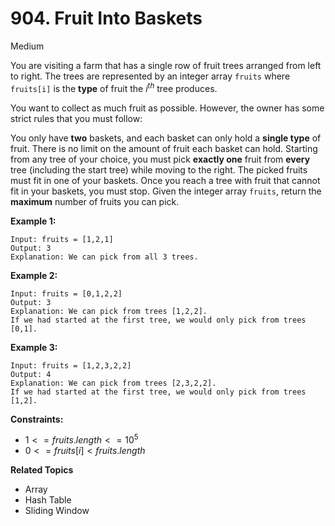 # 904. Fruit Into Baskets

Medium

You are visiting a farm that has a single row of fruit trees arranged from left to right. The trees are represented by an integer array `fruits` where `fruits[i]` is the **type** of fruit the $i^{th}$ tree produces.

You want to collect as much fruit as possible. However, the owner has some strict rules that you must follow:

You only have **two** baskets, and each basket can only hold a **single type** of fruit. There is no limit on the amount of fruit each basket can hold.
Starting from any tree of your choice, you must pick **exactly one** fruit from **every** tree (including the start tree) while moving to the right. The picked fruits must fit in one of your baskets.
Once you reach a tree with fruit that cannot fit in your baskets, you must stop.
Given the integer array `fruits`, return the **maximum** number of fruits you can pick.

 

**Example 1:**
```
Input: fruits = [1,2,1]
Output: 3
Explanation: We can pick from all 3 trees.
```
**Example 2:**
```
Input: fruits = [0,1,2,2]
Output: 3
Explanation: We can pick from trees [1,2,2].
If we had started at the first tree, we would only pick from trees [0,1].
```
**Example 3:**
```
Input: fruits = [1,2,3,2,2]
Output: 4
Explanation: We can pick from trees [2,3,2,2].
If we had started at the first tree, we would only pick from trees [1,2].
``` 

**Constraints:**

- $1 <= fruits.length <= 10^5$
- $0 <= fruits[i] < fruits.length$

**Related Topics**
- Array
- Hash Table
- Sliding Window